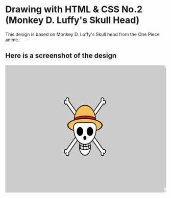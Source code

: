 # Drawing with HTML & CSS No.2 (Monkey D. Luffy's Skull Head) 

This design is based on Monkey D. Luffy's Skull head from the One Piece anime.

## Here is a screenshot of the design

<img src="./luffy-skull.png" height="400px"  />
